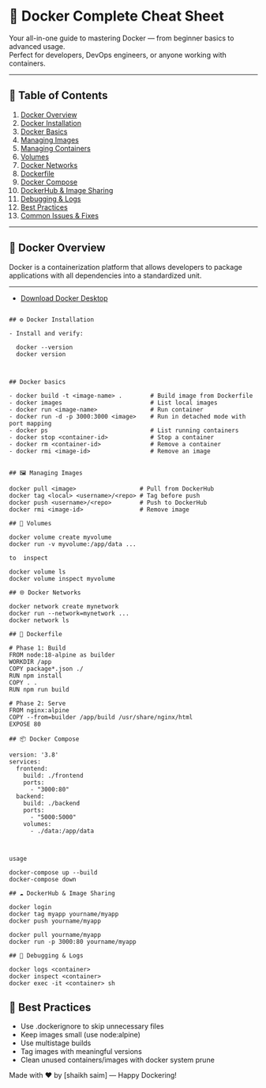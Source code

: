# 🐳 Docker Complete Cheat Sheet

Your all-in-one guide to mastering Docker — from beginner basics to advanced usage.  
Perfect for developers, DevOps engineers, or anyone working with containers.

---

## 📘 Table of Contents

1. [Docker Overview](#docker-overview)  
2. [Docker Installation](#docker-installation)  
3. [Docker Basics](#docker-basics)  
4. [Managing Images](#managing-images)  
5. [Managing Containers](#managing-containers)  
6. [Volumes](#volumes)  
7. [Docker Networks](#docker-networks)  
8. [Dockerfile](#dockerfile)  
9. [Docker Compose](#docker-compose)  
10. [DockerHub & Image Sharing](#dockerhub--image-sharing)  
11. [Debugging & Logs](#debugging--logs)  
12. [Best Practices](#best-practices)  
13. [Common Issues & Fixes](#common-issues--fixes)

---

## 🚢 Docker Overview

Docker is a containerization platform that allows developers to package applications with all dependencies into a standardized unit.

---
- [Download Docker Desktop](https://www.docker.com/products/docker-desktop/)
```

## ⚙️ Docker Installation

- Install and verify:
  
  docker --version
  docker version



## Docker basics

- docker build -t <image-name> .        # Build image from Dockerfile
- docker images                         # List local images
- docker run <image-name>               # Run container
- docker run -d -p 3000:3000 <image>    # Run in detached mode with port mapping
- docker ps                             # List running containers
- docker stop <container-id>            # Stop a container
- docker rm <container-id>              # Remove a container
- docker rmi <image-id>                 # Remove an image


## 🖼️ Managing Images

docker pull <image>                  # Pull from DockerHub
docker tag <local> <username>/<repo> # Tag before push
docker push <username>/<repo>        # Push to DockerHub
docker rmi <image-id>                # Remove image

## 💾 Volumes

docker volume create myvolume
docker run -v myvolume:/app/data ...

to  inspect

docker volume ls
docker volume inspect myvolume

## 🌐 Docker Networks

docker network create mynetwork
docker run --network=mynetwork ...
docker network ls

## 📄 Dockerfile

# Phase 1: Build
FROM node:18-alpine as builder
WORKDIR /app
COPY package*.json ./
RUN npm install
COPY . .
RUN npm run build

# Phase 2: Serve
FROM nginx:alpine
COPY --from=builder /app/build /usr/share/nginx/html
EXPOSE 80

## 📦 Docker Compose

version: '3.8'
services:
  frontend:
    build: ./frontend
    ports:
      - "3000:80"
  backend:
    build: ./backend
    ports:
      - "5000:5000"
    volumes:
      - ./data:/app/data



usage

docker-compose up --build
docker-compose down

## ☁️ DockerHub & Image Sharing

docker login
docker tag myapp yourname/myapp
docker push yourname/myapp

docker pull yourname/myapp
docker run -p 3000:80 yourname/myapp

## 🐞 Debugging & Logs

docker logs <container>
docker inspect <container>
docker exec -it <container> sh
```

## 🧠 Best Practices

- Use .dockerignore to skip unnecessary files
- Keep images small (use node:alpine)
- Use multistage builds
- Tag images with meaningful versions
- Clean unused containers/images with docker system prune




Made with ❤️ by [shaikh saim] — Happy Dockering!


